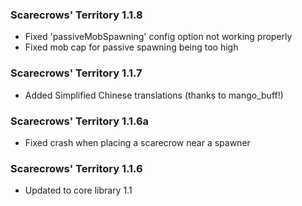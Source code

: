 ### Scarecrows' Territory 1.1.8
- Fixed 'passiveMobSpawning' config option not working properly
- Fixed mob cap for passive spawning being too high

### Scarecrows' Territory 1.1.7
- Added Simplified Chinese translations (thanks to mango_buff!)

### Scarecrows' Territory 1.1.6a
- Fixed crash when placing a scarecrow near a spawner

### Scarecrows' Territory 1.1.6
- Updated to core library 1.1
